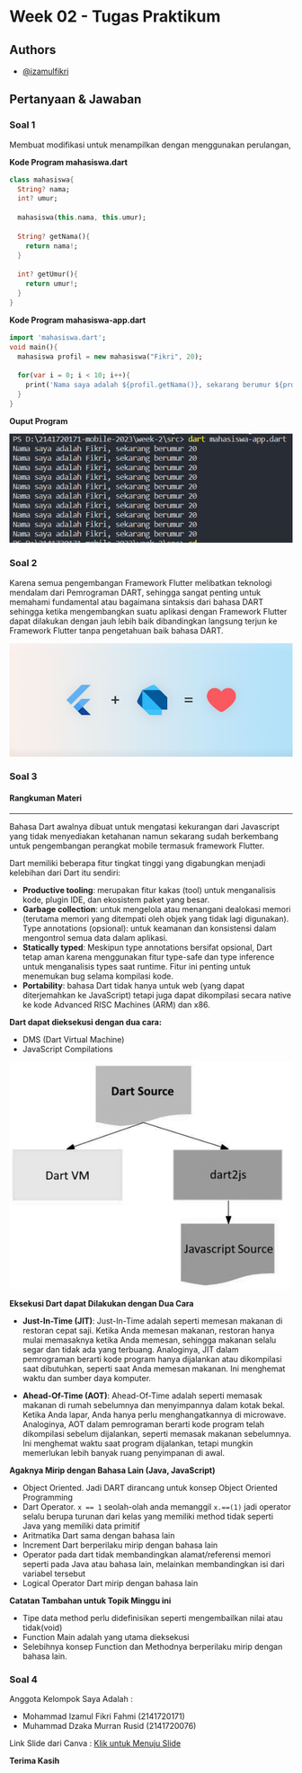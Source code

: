 # Week 02 - Tugas Praktikum

## Authors

- [@izamulfikri](https://www.github.com/izamulfikri)

## Pertanyaan & Jawaban

### Soal 1
Membuat modifikasi untuk menampilkan dengan menggunakan perulangan,

**Kode Program mahasiswa.dart**
```dart
class mahasiswa{
  String? nama;
  int? umur;

  mahasiswa(this.nama, this.umur);

  String? getNama(){
    return nama!;
  }

  int? getUmur(){
    return umur!;
  }
}
```

**Kode Program mahasiswa-app.dart**
```dart
import 'mahasiswa.dart';
void main(){
  mahasiswa profil = new mahasiswa("Fikri", 20);

  for(var i = 0; i < 10; i++){
    print('Nama saya adalah ${profil.getNama()}, sekarang berumur ${profil.getUmur()}');
  }
}
```
**Ouput Program**

![Output Soal 1](docs/soal-1.png)


### Soal 2
Karena semua pengembangan Framework Flutter melibatkan teknologi mendalam dari Pemrograman DART, sehingga sangat penting untuk memahami fundamental atau bagaimana sintaksis dari bahasa DART sehingga ketika mengembangkan suatu aplikasi dengan Framework Flutter dapat dilakukan dengan jauh lebih baik dibandingkan langsung terjun ke Framework Flutter tanpa pengetahuan baik bahasa DART.

![dart-love-flutter](docs/dart-love-flutter.jpeg)


### Soal 3
#### Rangkuman Materi
<hr>
Bahasa Dart awalnya dibuat untuk mengatasi kekurangan dari Javascript yang tidak menyediakan ketahanan namun sekarang sudah berkembang untuk pengembangan perangkat mobile termasuk framework Flutter.

Dart memiliki beberapa fitur tingkat tinggi yang digabungkan menjadi kelebihan dari Dart itu sendiri:

- **Productive tooling**: merupakan fitur kakas (tool) untuk menganalisis kode, plugin IDE, dan ekosistem paket yang besar.
- **Garbage collection**: untuk mengelola atau menangani dealokasi memori (terutama memori yang ditempati oleh objek yang tidak lagi digunakan).
Type annotations (opsional): untuk keamanan dan konsistensi dalam mengontrol semua data dalam aplikasi.
- **Statically typed**: Meskipun type annotations bersifat opsional, Dart tetap aman karena menggunakan fitur type-safe dan type inference untuk menganalisis types saat runtime. Fitur ini penting untuk menemukan bug selama kompilasi kode.
- **Portability**: bahasa Dart tidak hanya untuk web (yang dapat diterjemahkan ke JavaScript) tetapi juga dapat dikompilasi secara native ke kode Advanced RISC Machines (ARM) dan x86.

**Dart dapat dieksekusi dengan dua cara:**
- DMS (Dart Virtual Machine)
- JavaScript Compilations

![diagram dart](docs/diagram-dart.png)


**Eksekusi Dart dapat Dilakukan dengan Dua Cara**
- **Just-In-Time (JIT)**:
Just-In-Time adalah seperti memesan makanan di restoran cepat saji. Ketika Anda memesan makanan, restoran hanya mulai memasaknya ketika Anda memesan, sehingga makanan selalu segar dan tidak ada yang terbuang. Analoginya, JIT dalam pemrograman berarti kode program hanya dijalankan atau dikompilasi saat dibutuhkan, seperti saat Anda memesan makanan. Ini menghemat waktu dan sumber daya komputer.

- **Ahead-Of-Time (AOT)**:
Ahead-Of-Time adalah seperti memasak makanan di rumah sebelumnya dan menyimpannya dalam kotak bekal. Ketika Anda lapar, Anda hanya perlu menghangatkannya di microwave. Analoginya, AOT dalam pemrograman berarti kode program telah dikompilasi sebelum dijalankan, seperti memasak makanan sebelumnya. Ini menghemat waktu saat program dijalankan, tetapi mungkin memerlukan lebih banyak ruang penyimpanan di awal.

**Agaknya Mirip dengan Bahasa Lain (Java, JavaScript)**
- Object Oriented. Jadi DART dirancang untuk konsep Object Oriented Programming
- Dart Operator. `x == 1` seolah-olah anda memanggil `x.==(1)` jadi operator selalu berupa turunan dari kelas yang memiliki method tidak seperti Java yang memiliki data primitif
- Aritmatika Dart sama dengan bahasa lain
- Increment Dart berperilaku mirip dengan bahasa lain
- Operator pada dart tidak membandingkan alamat/referensi memori seperti pada Java atau bahasa lain, melainkan membandingkan isi dari variabel tersebut
- Logical Operator Dart mirip dengan bahasa lain

**Catatan Tambahan untuk Topik Minggu ini**
- Tipe data method perlu didefinisikan seperti mengembailkan nilai atau tidak(void)
- Function Main adalah yang utama dieksekusi
- Selebihnya konsep Function dan Methodnya berperilaku mirip dengan bahasa lain.

### Soal 4
Anggota Kelompok Saya Adalah :
- Mohammad Izamul Fikri Fahmi (2141720171)
- Muhammad Dzaka Murran Rusid (2141720076)

Link Slide dari Canva :
<a href="https://www.canva.com/design/DAFtc00esjY/HbqOsJ2jxFClf_FJUc4gkQ/edit?utm_content=DAFtc00esjY&utm_campaign=designshare&utm_medium=link2&utm_source=sharebutton" title="">Klik untuk Menuju Slide</a>

**Terima Kasih**